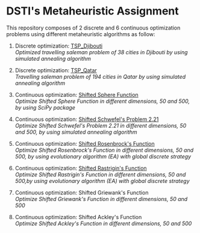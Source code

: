 # DSTI's Metaheuristic Assignment   
This repository composes of 2 discrete and 6 continuous optimization problems using different metaheuristic algorithms as follow: 

1. Discrete optimization: [TSP_Djibouti](https://github.com/Khwansiri/Metaheuristic_DSTI/tree/master/TSP_Djibouti)    
   *Optimized travelling saleman problem of 38 cities in Djibouti by using simulated annealing algorithm*      
   
2. Discrete optimization: [TSP_Qatar](https://github.com/Khwansiri/Metaheuristic_DSTI/tree/master/TSP_Qatar)      
   *Travelling saleman problem of 194 cities in Qatar by using simulated annealing algorithm*      
   
3. Continuous optimization: [Shifted Sphere Function](https://github.com/Khwansiri/Metaheuristic_DSTI/tree/master/Shifted%20Sphere%20Function)    
   *Optimize Shifted Sphere Function in different dimensions, 50 and 500, by using SciPy package*     
   
4. Continuous optimization: [Shifted Schwefel's Problem 2.21](https://github.com/Khwansiri/Metaheuristic_DSTI/tree/master/Shifted%20Schwefel's%20Problem%202.21)       
   *Optimize Shifted Schwefel's Problem 2.21 in different dimensions, 50 and 500, by using simulated annealing algorithm*    
   
5. Continuous optimization: [Shifted Rosenbrock's Function](https://github.com/Khwansiri/Metaheuristic_DSTI/tree/master/Shifted%20Rosenbrock's%20Function)    
   *Optimize Shifted Rosenbrock's Function in different dimensions, 50 and 500, by using evolutionary algorithm (EA) with global discrete strategy*     
   
6. Continuous optimization: [Shifted Rastrigin's Function](https://github.com/Khwansiri/Metaheuristic_DSTI/tree/master/Shifted%20Rastrigin's%20Function)    
   *Optimize Shifted Rastrigin's Function in different dimensions, 50 and 500,by using evolutionary algorithm (EA) with global discrete strategy*     
7. Continuous optimization: Shifted Griewank's Function    
   *Optimize Shifted Griewank's Function in different dimensions, 50 and 500*     
   
8. Continuous optimization: Shifted Ackley's Function    
   *Optimize Shifted Ackley's Function  in different dimensions, 50 and 500* 
 
